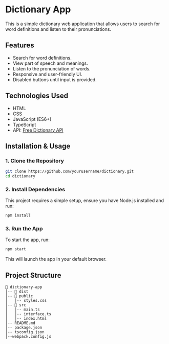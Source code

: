 # Dictionary App

This is a simple dictionary web application that allows users to search for word definitions and listen to their pronunciations.

## Features

- Search for word definitions.
- View part of speech and meanings.
- Listen to the pronunciation of words.
- Responsive and user-friendly UI.
- Disabled buttons until input is provided.

## Technologies Used

- HTML
- CSS
- JavaScript (ES6+)
- TypeScript
- API: [Free Dictionary API](https://api.dictionaryapi.dev/api/v2/entries/en/)

## Installation & Usage

### 1. Clone the Repository

```sh
git clone https://github.com/yourusername/dictionary.git
cd dictionary
```

### 2. Install Dependencies

This project requires a simple setup, ensure you have Node.js installed and run:

```sh
npm install
```

### 3. Run the App

To start the app, run:

```sh
npm start
```

This will launch the app in your default browser.

## Project Structure

```
📂 dictionary-app
│-- 📂 dist
│-- 📂 public
│   │-- styles.css
│-- 📂 src
│   │-- main.ts
│   │-- interface.ts
│   │-- index.html
│-- README.md
│-- package.json
│-- tsconfig.json
│--webpack.config.js
```
